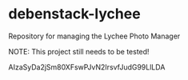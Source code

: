 # debenstack-lychee

Repository for managing the Lychee Photo Manager

NOTE: This project still needs to be tested!



AIzaSyDa2jSm80XFswPJvN2IrsvfJudG99LlLDA
